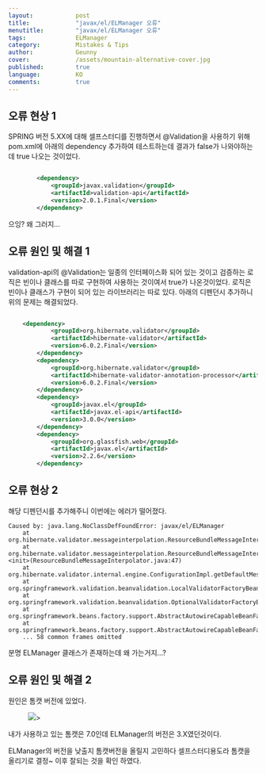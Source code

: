 ```yaml
---
layout:            post
title:             "javax/el/ELManager 오류"
menutitle:         "javax/el/ELManager 오류"
tags:              ELManager
category:          Mistakes & Tips
author:            Geunny
cover:             /assets/mountain-alternative-cover.jpg
published:         true
language:          KO
comments:          true
---
```


## 오류 현상 1

SPRING 버전 5.XX에 대해 셀프스터디를 진행하면서 @Validation을 사용하기 위해 pom.xml에 아래의 dependency 추가하여 테스트하는데 결과가 false가 나와야하는데 true 나오는 것이었다.

```xml

		<dependency>
			<groupId>javax.validation</groupId>
			<artifactId>validation-api</artifactId>
			<version>2.0.1.Final</version>
		</dependency>

```

으잉? 왜 그러지...

## 오류 원인 및 해결 1

validation-api의 @Validation는 일종의 인터페이스화 되어 있는 것이고 검증하는 로직은 빈이나 클래스를 따로 구현하여 사용하는 것이여서 true가 나온것이었다. 로직은 빈이나 클래스가 구현이 되어 있는 라이브러리는 따로 있다. 아래의 디펜던시 추가하니 위의 문제는 해결되었다.  

```xml

    <dependency>
    		<groupId>org.hibernate.validator</groupId>
    		<artifactId>hibernate-validator</artifactId>
    		<version>6.0.2.Final</version>
		</dependency>
		<dependency>
    		<groupId>org.hibernate.validator</groupId>
    		<artifactId>hibernate-validator-annotation-processor</artifactId>
    		<version>6.0.2.Final</version>
		</dependency>
		<dependency>
    		<groupId>javax.el</groupId>
    		<artifactId>javax.el-api</artifactId>
    		<version>3.0.0</version>
		</dependency>
		<dependency>
		    <groupId>org.glassfish.web</groupId>
		    <artifactId>javax.el</artifactId>
		    <version>2.2.6</version>
		</dependency>

```

## 오류 현상 2

해당 디펜던시를 추가해주니 이번에는 에러가 떨어졌다.

```text
Caused by: java.lang.NoClassDefFoundError: javax/el/ELManager
	at org.hibernate.validator.messageinterpolation.ResourceBundleMessageInterpolator.buildExpressionFactory(ResourceBundleMessageInterpolator.java:88)
	at org.hibernate.validator.messageinterpolation.ResourceBundleMessageInterpolator.<init>(ResourceBundleMessageInterpolator.java:47)
	at org.hibernate.validator.internal.engine.ConfigurationImpl.getDefaultMessageInterpolator(ConfigurationImpl.java:474)
	at org.springframework.validation.beanvalidation.LocalValidatorFactoryBean.afterPropertiesSet(LocalValidatorFactoryBean.java:271)
	at org.springframework.validation.beanvalidation.OptionalValidatorFactoryBean.afterPropertiesSet(OptionalValidatorFactoryBean.java:40)
	at org.springframework.beans.factory.support.AbstractAutowireCapableBeanFactory.invokeInitMethods(AbstractAutowireCapableBeanFactory.java:1692)
	at org.springframework.beans.factory.support.AbstractAutowireCapableBeanFactory.initializeBean(AbstractAutowireCapableBeanFactory.java:1630)
	... 58 common frames omitted
```

분명 ELManager 클래스가 존재하는데 왜 가는거지...?

## 오류 원인 및 해결 2

원인은 톰캣 버전에 있었다. 

<aside>
<figure>
<img src="{{ "/media/img/Mistakes/tomcat78difference.PNG" | absolute_url }}" />>
</figure>
</aside>

내가 사용하고 있는 톰캣은 7.0인데 ELManager의 버전은 3.X였던것이다.

ELManager의 버전을 낮출지 톰캣버전을 올릴지 고민하다 셀프스터디용도라 톰캣을 올리기로 결정~
이후 잘되는 것을 확인 하였다.
